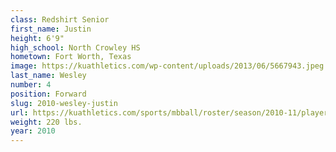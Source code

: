 ```yaml
---
class: Redshirt Senior
first_name: Justin
height: 6'9"
high_school: North Crowley HS
hometown: Fort Worth, Texas
image: https://kuathletics.com/wp-content/uploads/2013/06/5667943.jpeg
last_name: Wesley
number: 4
position: Forward
slug: 2010-wesley-justin
url: https://kuathletics.com/sports/mbball/roster/season/2010-11/player/justin-wesley/
weight: 220 lbs.
year: 2010
---
```

